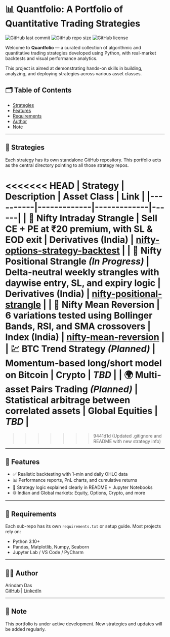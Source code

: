 # 📊 Quantfolio: A Portfolio of Quantitative Trading Strategies

![GitHub last commit](https://img.shields.io/github/last-commit/adas-quant/quantfolio)
![GitHub repo size](https://img.shields.io/github/repo-size/adas-quant/quantfolio)
![GitHub license](https://img.shields.io/github/license/adas-quant/quantfolio)

Welcome to **Quantfolio** — a curated collection of algorithmic and quantitative trading strategies developed using Python, with real-market backtests and visual performance analytics.

This project is aimed at demonstrating hands-on skills in building, analyzing, and deploying strategies across various asset classes.


## 🗂 Table of Contents

- [Strategies](#-strategies)
- [Features](#-features)
- [Requirements](#-requirements)
- [Author](#-author)
- [Note](#-note)

---

## 🧪 Strategies

Each strategy has its own standalone GitHub repository. This portfolio acts as the central directory pointing to all those strategy repos.

<<<<<<< HEAD
| Strategy | Description | Asset Class | Link |
|----------|-------------|-------------|------|
| 🧪 Nifty Intraday Strangle | Sell CE + PE at ₹20 premium, with SL & EOD exit | Derivatives (India) | [nifty-options-strategy-backtest](./nifty-options-strategy-backtest) |
| 📆 Nifty Positional Strangle *(In Progress)* | Delta-neutral weekly strangles with daywise entry, SL, and expiry logic | Derivatives (India) | [nifty-positional-strangle](./nifty-positional-strangle) |
| 🔄 Nifty Mean Reversion | 6 variations tested using Bollinger Bands, RSI, and SMA crossovers | Index (India) | [nifty-mean-reversion](./nifty-mean-reversion) |
| 💹 BTC Trend Strategy *(Planned)* | Momentum-based long/short model on Bitcoin | Crypto | _TBD_ |
| 🌍 Multi-asset Pairs Trading *(Planned)* | Statistical arbitrage between correlated assets | Global Equities | _TBD_ |
=======
>>>>>>> 9441d1d (Updated .gitignore and README with new strategy info)

---

## 🚀 Features

- ✅ Realistic backtesting with 1-min and daily OHLC data
- 📊 Performance reports, PnL charts, and cumulative returns
- 🧠 Strategy logic explained clearly in README + Jupyter Notebooks
- 🌐 Indian and Global markets: Equity, Options, Crypto, and more

---

## 🔧 Requirements

Each sub-repo has its own `requirements.txt` or setup guide. Most projects rely on:

- Python 3.10+
- Pandas, Matplotlib, Numpy, Seaborn
- Jupyter Lab / VS Code / PyCharm

---

## 👨‍💻 Author

Arindam Das  
[GitHub](https://github.com/adas-quant) | [LinkedIn](https://www.linkedin.com/in/arindam-das-810726b8/)

---

## 📌 Note

This portfolio is under active development. New strategies and updates will be added regularly.

